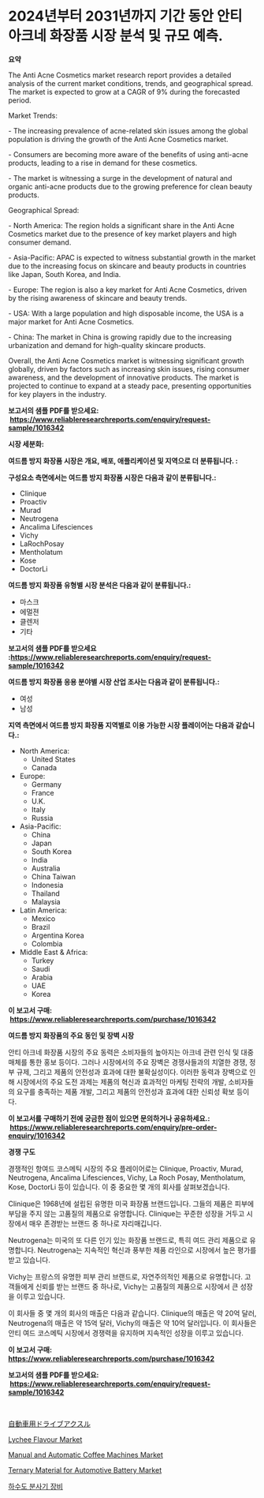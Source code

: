 <p><h1>2024년부터 2031년까지 기간 동안 안티 아크네 화장품 시장 분석 및 규모 예측.</h1></p><p><strong>요약</strong></p>
<p><p>The Anti Acne Cosmetics market research report provides a detailed analysis of the current market conditions, trends, and geographical spread. The market is expected to grow at a CAGR of 9% during the forecasted period.</p><p>Market Trends:</p><p>- The increasing prevalence of acne-related skin issues among the global population is driving the growth of the Anti Acne Cosmetics market.</p><p>- Consumers are becoming more aware of the benefits of using anti-acne products, leading to a rise in demand for these cosmetics.</p><p>- The market is witnessing a surge in the development of natural and organic anti-acne products due to the growing preference for clean beauty products.</p><p>Geographical Spread:</p><p>- North America: The region holds a significant share in the Anti Acne Cosmetics market due to the presence of key market players and high consumer demand.</p><p>- Asia-Pacific: APAC is expected to witness substantial growth in the market due to the increasing focus on skincare and beauty products in countries like Japan, South Korea, and India.</p><p>- Europe: The region is also a key market for Anti Acne Cosmetics, driven by the rising awareness of skincare and beauty trends.</p><p>- USA: With a large population and high disposable income, the USA is a major market for Anti Acne Cosmetics.</p><p>- China: The market in China is growing rapidly due to the increasing urbanization and demand for high-quality skincare products.</p><p>Overall, the Anti Acne Cosmetics market is witnessing significant growth globally, driven by factors such as increasing skin issues, rising consumer awareness, and the development of innovative products. The market is projected to continue to expand at a steady pace, presenting opportunities for key players in the industry.</p></p>
<p><strong>보고서의 샘플 PDF를 받으세요: &nbsp;<a href="https://www.reliableresearchreports.com/enquiry/request-sample/1016342">https://www.reliableresearchreports.com/enquiry/request-sample/1016342</a></strong></p>
<p><strong>시장 세분화:</strong></p>
<p><strong> 여드름 방지 화장품 시장은 개요, 배포, 애플리케이션 및 지역으로 더 분류됩니다. :</strong></p>
<p><strong>구성요소 측면에서는 여드름 방지 화장품 시장은 다음과 같이 분류됩니다.:</strong></p>
<p><ul><li>Clinique</li><li>Proactiv</li><li>Murad</li><li>Neutrogena</li><li>Ancalima Lifesciences</li><li>Vichy</li><li>LaRochPosay</li><li>Mentholatum</li><li>Kose</li><li>DoctorLi</li></ul></p>
<p><strong> 여드름 방지 화장품 유형별 시장 분석은 다음과 같이 분류됩니다.:</strong></p>
<p><ul><li>마스크</li><li>에멀젼</li><li>클렌저</li><li>기타</li></ul></p>
<p><strong>보고서의 샘플 PDF를 받으세요 :<a href="https://www.reliableresearchreports.com/enquiry/request-sample/1016342">https://www.reliableresearchreports.com/enquiry/request-sample/1016342</a></strong></p>
<p><strong> 여드름 방지 화장품 응용 분야별 시장 산업 조사는 다음과 같이 분류됩니다.:</strong></p>
<p><ul><li>여성</li><li>남성</li></ul></p>
<p><strong>지역 측면에서 여드름 방지 화장품 지역별로 이용 가능한 시장 플레이어는 다음과 같습니다.:</strong></p>
<p><ul>
    <li>
        North America:
        <ul>
            <li>United States</li>
            <li>Canada</li>
        </ul>
    </li>
    <li>
        Europe:
        <ul>
            <li>Germany</li>
            <li>France</li>
            <li>U.K.</li>
            <li>Italy</li>
            <li>Russia</li>
        </ul>
    </li>
    <li>
        Asia-Pacific:
        <ul>
            <li>China</li>
            <li>Japan</li>
            <li>South Korea</li>
            <li>India</li>
            <li>Australia</li>
            <li>China Taiwan</li>
            <li>Indonesia</li>
            <li>Thailand</li>
            <li>Malaysia</li>
        </ul>
    </li>
    <li>
        Latin America:
        <ul>
            <li>Mexico</li>
            <li>Brazil</li>
            <li>Argentina Korea</li>
            <li>Colombia</li>
        </ul>
    </li>
    <li>
        Middle East & Africa:
        <ul>
            <li>Turkey</li>
            <li>Saudi</li>
            <li>Arabia</li>
            <li>UAE</li>
            <li>Korea</li>
        </ul>
    </li>
    </ul></p>
<p><strong>이 보고서 구매: &nbsp;<a href="https://www.reliableresearchreports.com/purchase/1016342">https://www.reliableresearchreports.com/purchase/1016342</a></strong></p>
<p><strong>여드름 방지 화장품의 주요 동인 및 장벽 시장</strong></p>
<p><p>안티 아크네 화장품 시장의 주요 동력은 소비자들의 높아지는 아크네 관련 인식 및 대중매체를 통한 홍보 등이다. 그러나 시장에서의 주요 장벽은 경쟁사들과의 치열한 경쟁, 정부 규제, 그리고 제품의 안전성과 효과에 대한 불확실성이다. 이러한 동력과 장벽으로 인해 시장에서의 주요 도전 과제는 제품의 혁신과 효과적인 마케팅 전략의 개발, 소비자들의 요구를 충족하는 제품 개발, 그리고 제품의 안전성과 효과에 대한 신뢰성 확보 등이다.</p></p>
<p><strong>이 보고서를 구매하기 전에 궁금한 점이 있으면 문의하거나 공유하세요.: &nbsp;<a href="https://www.reliableresearchreports.com/enquiry/pre-order-enquiry/1016342">https://www.reliableresearchreports.com/enquiry/pre-order-enquiry/1016342</a></strong></p>
<p><strong>경쟁 구도</strong></p>
<p><p>경쟁적인 항여드 코스메틱 시장의 주요 플레이어로는 Clinique, Proactiv, Murad, Neutrogena, Ancalima Lifesciences, Vichy, La Roch Posay, Mentholatum, Kose, DoctorLi 등이 있습니다. 이 중 중요한 몇 개의 회사를 살펴보겠습니다.</p><p>Clinique은 1968년에 설립된 유명한 미국 화장품 브랜드입니다. 그들의 제품은 피부에 부담을 주지 않는 고품질의 제품으로 유명합니다. Clinique는 꾸준한 성장을 거두고 시장에서 매우 존경받는 브랜드 중 하나로 자리매깁니다.</p><p>Neutrogena는 미국의 또 다른 인기 있는 화장품 브랜드로, 특히 여드 관리 제품으로 유명합니다. Neutrogena는 지속적인 혁신과 풍부한 제품 라인으로 시장에서 높은 평가를 받고 있습니다.</p><p>Vichy는 프랑스의 유명한 피부 관리 브랜드로, 자연주의적인 제품으로 유명합니다. 고객들에게 신뢰를 받는 브랜드 중 하나로, Vichy는 고품질의 제품으로 시장에서 큰 성장을 이루고 있습니다.</p><p>이 회사들 중 몇 개의 회사의 매출은 다음과 같습니다. Clinique의 매출은 약 20억 달러, Neutrogena의 매출은 약 15억 달러, Vichy의 매출은 약 10억 달러입니다. 이 회사들은 안티 여드 코스메틱 시장에서 경쟁력을 유지하며 지속적인 성장을 이루고 있습니다.</p></p>
<p><strong>이 보고서 구매: &nbsp; <a href="https://www.reliableresearchreports.com/purchase/1016342">https://www.reliableresearchreports.com/purchase/1016342</a></strong></p>
<p><strong>보고서의 샘플 PDF를 받으세요: &nbsp;<a href="https://www.reliableresearchreports.com/enquiry/request-sample/1016342">https://www.reliableresearchreports.com/enquiry/request-sample/1016342</a></strong><strong></strong></p>
<p>&nbsp;</p>
<p><p><a href="https://github.com/nxboeu02965442/Market-Research-Report-List-1/blob/main/9229321178.md">自動車用ドライブアクスル</a></p><p><a href="https://issuu.com/reportprime-2/docs/lychee-flavour-market-size-2030.pptx">Lychee Flavour Market</a></p><p><a href="https://issuu.com/reportprime-2/docs/manual-and-automatic-coffee-machines-market-size-2">Manual and Automatic Coffee Machines Market</a></p><p><a href="https://github.com/FassouRP/Market-Research-Report-List-3/blob/main/ternary-material-for-automotive-battery-market.md">Ternary Material for Automotive Battery Market</a></p><p><a href="https://github.com/mpodehpw07370073/Market-Research-Report-List-1/blob/main/7511294194590.md">하수도 분사기 장비</a></p></p>